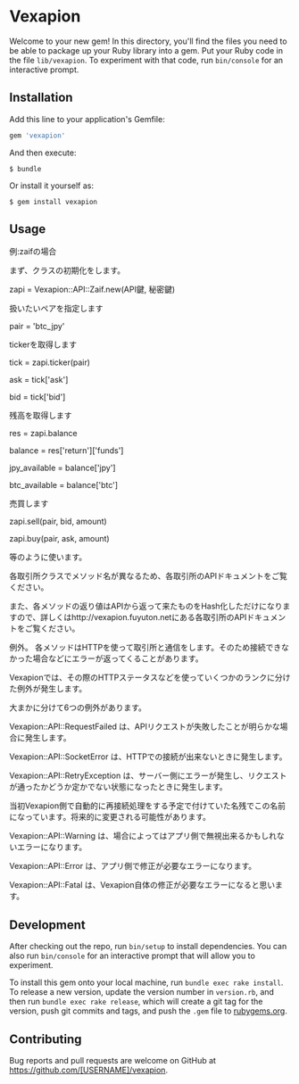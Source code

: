 # Vexapion

Welcome to your new gem! In this directory, you'll find the files you need to be able to package up your Ruby library into a gem. Put your Ruby code in the file `lib/vexapion`. To experiment with that code, run `bin/console` for an interactive prompt.

## Installation

Add this line to your application's Gemfile:

```ruby
gem 'vexapion'
```

And then execute:

    $ bundle

Or install it yourself as:

    $ gem install vexapion

## Usage

例:zaifの場合

まず、クラスの初期化をします。

zapi = Vexapion::API::Zaif.new(API鍵, 秘密鍵)

扱いたいペアを指定します

pair = 'btc_jpy'

tickerを取得します

tick = zapi.ticker(pair)

ask = tick['ask']

bid = tick['bid']


残高を取得します

res = zapi.balance

balance = res['return']['funds']

jpy_available = balance['jpy']

btc_available = balance['btc']



売買します

zapi.sell(pair, bid, amount)

zapi.buy(pair, ask, amount)

等のように使います。

各取引所クラスでメソッド名が異なるため、各取引所のAPIドキュメントをご覧ください。

また、各メソッドの返り値はAPIから返って来たものをHash化しただけになりますので、詳しくはhttp://vexapion.fuyuton.netにある各取引所のAPIドキュメントをご覧ください。


例外。
各メソッドはHTTPを使って取引所と通信をします。そのため接続できなかった場合などにエラーが返ってくることがあります。

Vexapionでは、その際のHTTPステータスなどを使っていくつかのランクに分けた例外が発生します。


大まかに分けて6つの例外があります。

Vexapion::API::RequestFailed は、APIリクエストが失敗したことが明らかな場合に発生します。

Vexapion::API::SocketError は、HTTPでの接続が出来ないときに発生します。

Vexapion::API::RetryException は、サーバー側にエラーが発生し、リクエストが通ったかどうか定かでない状態になったときに発生します。

当初Vexapion側で自動的に再接続処理をする予定で付けていた名残でこの名前になっています。将来的に変更される可能性があります。

Vexapion::API::Warning は、場合によってはアプリ側で無視出来るかもしれないエラーになります。

Vexapion::API::Error は、アプリ側で修正が必要なエラーになります。

Vexapion::API::Fatal は、Vexapion自体の修正が必要なエラーになると思います。

## Development

After checking out the repo, run `bin/setup` to install dependencies. You can also run `bin/console` for an interactive prompt that will allow you to experiment.

To install this gem onto your local machine, run `bundle exec rake install`. To release a new version, update the version number in `version.rb`, and then run `bundle exec rake release`, which will create a git tag for the version, push git commits and tags, and push the `.gem` file to [rubygems.org](https://rubygems.org).

## Contributing

Bug reports and pull requests are welcome on GitHub at https://github.com/[USERNAME]/vexapion.

